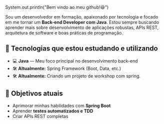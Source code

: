 System.out.println("Bem vindo ao meu github!😆")

Sou um desenvolvedor em formação, apaixonado por tecnologia e focado em me tornar um **Back-end Developer com Java**. Estou sempre buscando aprender mais sobre desenvolvimento de aplicações robustas, APIs REST, arquitetura de software e boas práticas de programação.

## 🚀 Tecnologias que estou estudando e utilizando

- 💻 **Java** — Meu foco principal no desenvolvimento back-end
- 🛠️ **Altualmente:** Spring Framework (Boot, Data, etc.)
- 🛠️ **Altualmente:** Criando um projeto de workshop com spring.

## 🎯 Objetivos atuais

- Aprimorar minhas habilidades com **Spring Boot**
- Aprender **testes automatizados e TDD**
- Criar APIs REST completas

